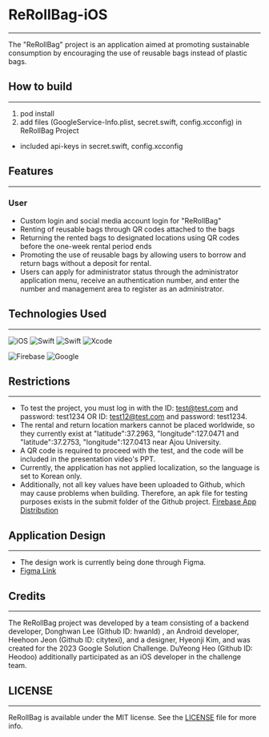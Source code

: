 # ReRollBag-iOS

---

The "ReRollBag" project is an application aimed at promoting sustainable consumption by encouraging the use of reusable bags instead of plastic bags.

## How to build

---

1. pod install
2. add files (GoogleService-Info.plist, secret.swift, config.xcconfig) in ReRollBag Project
  - included api-keys in secret.swift, config.xcconfig


## Features

---

### User
- Custom login and social media account login for "ReRollBag"
- Renting of reusable bags through QR codes attached to the bags
- Returning the rented bags to designated locations using QR codes before the one-week rental period ends
- Promoting the use of reusable bags by allowing users to borrow and return bags without a deposit for rental.
- Users can apply for administrator status through the administrator application menu, receive an authentication number, and enter the number and management area to register as an administrator.

## Technologies Used

---

![iOS](https://img.shields.io/badge/iOS-000000?style=for-the-badge&logo=ios&logoColor=white)
![Swift](https://img.shields.io/badge/SwiftUI-0052CC?style=for-the-badge&logo=swift&logoColor=white)
![Swift](https://img.shields.io/badge/swift-F54A2A?style=for-the-badge&logo=swift&logoColor=white)
![Xcode](https://img.shields.io/badge/Xcode-007ACC?style=for-the-badge&logo=Xcode&logoColor=white)

![Firebase](https://img.shields.io/badge/Firebase-039BE5?style=for-the-badge&logo=Firebase&logoColor=white)
![Google](https://img.shields.io/badge/google-4285F4?style=for-the-badge&logo=google&logoColor=white)

## Restrictions

---

- To test the project, you must log in with the ID: test@test.com and password: test1234 OR ID: test12@test.com and password: test1234.
- The rental and return location markers cannot be placed worldwide, so they currently exist at "latitude":37.2963, "longitude":127.0471 and "latitude":37.2753, "longitude":127.0413 near Ajou University.
- A QR code is required to proceed with the test, and the code will be included in the presentation video's PPT.
- Currently, the application has not applied localization, so the language is set to Korean only.
- Additionally, not all key values have been uploaded to Github, which may cause problems when building. Therefore, an apk file for testing purposes exists in the submit folder of the Github project. [Firebase App Distribution](https://appdistribution.firebase.google.com/testerapps/1:1037483029667:android:67f9546ca4de9f235abb16/releases/700l1eoomabng?utm_source=firebase-console)

## Application Design

---

- The design work is currently being done through Figma.
- [Figma Link](https://www.figma.com/file/wQyYTV6415CC2EetVwbDKi/Untitled?node-id=0-1)

## Credits

---

The ReRollBag project was developed by a team consisting of a backend developer, Donghwan Lee (Github ID: hwanld) , an Android developer, Heehoon Jeon (Github ID: citytexi), and a designer, Hyeonji Kim, and was created for the 2023 Google Solution Challenge. DuYeong Heo (Github ID: Heodoo) additionally participated as an iOS developer in the challenge team.

## LICENSE

---
ReRollBag is available under the MIT license. See the [LICENSE](https://github.com/ReRollBag/ReRollBag-iOS/blob/main/LICENSE) file for more info.
